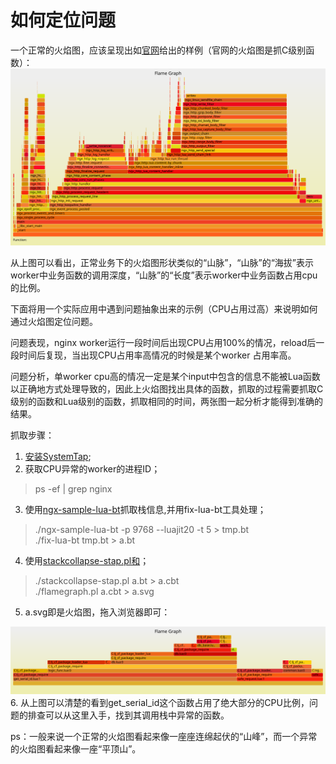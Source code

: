 # 如何定位问题

一个正常的火焰图，应该呈现出如[官网](http://openresty.org/download/user-flamegraph.svg)给出的样例（官网的火焰图是抓C级别函数）：
![正常](../images/Flame-Graphic.svg)

从上图可以看出，正常业务下的火焰图形状类似的“山脉”，“山脉”的“海拔”表示worker中业务函数的调用深度，“山脉”的“长度”表示worker中业务函数占用cpu的比例。

下面将用一个实际应用中遇到问题抽象出来的示例（CPU占用过高）来说明如何通过火焰图定位问题。

问题表现，nginx worker运行一段时间后出现CPU占用100%的情况，reload后一段时间后复现，当出现CPU占用率高情况的时候是某个worker 占用率高。

问题分析，单worker cpu高的情况一定是某个input中包含的信息不能被Lua函数以正确地方式处理导致的，因此上火焰图找出具体的函数，抓取的过程需要抓取C级别的函数和Lua级别的函数，抓取相同的时间，两张图一起分析才能得到准确的结果。

抓取步骤：

1. [安装SystemTap](install.md);
2. 获取CPU异常的worker的进程ID；
> ps -ef | grep nginx

3. 使用[ngx-sample-lua-bt](https://github.com/openresty/nginx-systemtap-toolkit)抓取栈信息,并用fix-lua-bt工具处理；
> ./ngx-sample-lua-bt -p 9768 --luajit20 -t 5 > tmp.bt  
> ./fix-lua-bt tmp.bt > a.bt

4. 使用[stackcollapse-stap.pl和](https://github.com/brendangregg/FlameGraph)；
> ./stackcollapse-stap.pl a.bt > a.cbt  
> ./flamegraph.pl a.cbt > a.svg
5. a.svg即是火焰图，拖入浏览器即可：

![problem](images/flame_graphic_problem.svg)
6. 从上图可以清楚的看到get_serial_id这个函数占用了绝大部分的CPU比例，问题的排查可以从这里入手，找到其调用栈中异常的函数。


ps：一般来说一个正常的火焰图看起来像一座座连绵起伏的“山峰”，而一个异常的火焰图看起来像一座“平顶山”。


